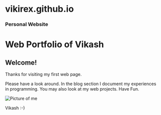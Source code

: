 # vikirex.github.io
<h3>Personal Website</h3>
    <html>
      <head>
        <meta charset="utf-8">
        <title>Web Portfolio of Vikash</title>
      </head>
      <body>
        <h1>Web Portfolio of Vikash</h1>
    <h2>Welcome!</h2>
    <p>Thanks for visiting my first web page.</p>
     <p>Please have a look around. In the blog section I document my experiences in programming. You may also look at my web projects. Have Fun.</p>
     <img src="V:\Local\vikirex/vikgit.jpg" alt="Picture of me">
    <p>Vikash :-)</p>
      </body>
    </html>
